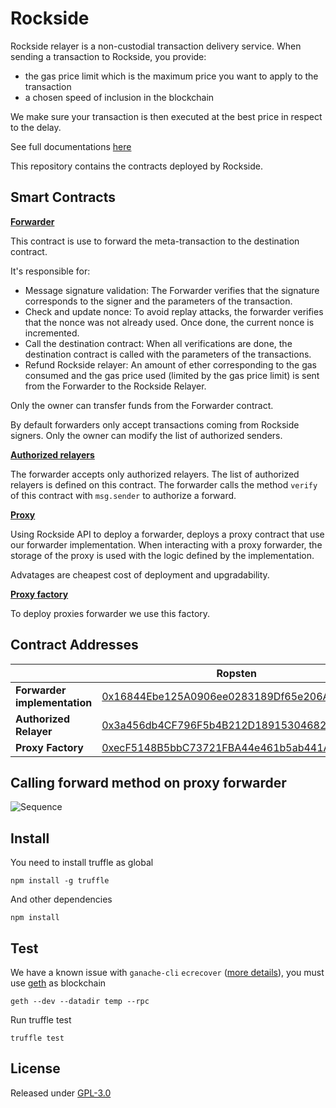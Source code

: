 # Rockside

Rockside relayer is a non-custodial transaction delivery service. When sending a transaction to Rockside, you provide:
  * the gas price limit which is the maximum price you want to apply to the transaction
  * a chosen speed of inclusion in the blockchain

We make sure your transaction is then executed at the best price in respect to the delay.

See full documentations [here](http://docs.rockside.io)

This repository contains the contracts deployed by Rockside.

## Smart Contracts

**[Forwarder](https://github.com/rocksideio/contracts/blob/master/contracts/Forwarder.sol)**

This contract is use to forward the meta-transaction to the destination contract.

It's responsible for:

*  Message signature validation: The Forwarder verifies that the signature corresponds to the signer and the parameters of the transaction.
* Check and update nonce: To avoid replay attacks, the forwarder verifies that the nonce was not already used. Once done, the current nonce is incremented.
* Call the destination contract: When all verifications are done, the destination contract is called with the parameters of the transactions.
* Refund Rockside relayer: An amount of ether corresponding to the gas consumed and the gas price used (limited by the gas price limit) is sent from the Forwarder to the Rockside Relayer.

Only the owner can transfer funds from the Forwarder contract.

By default forwarders only accept transactions coming from Rockside signers. Only the owner can modify the list of authorized senders.

**[Authorized relayers](https://github.com/rocksideio/contracts/blob/master/contracts/AuthorizedRelayers.sol)**

The forwarder accepts only authorized relayers. The list of authorized relayers is defined on this contract. The forwarder calls the method `verify` of this contract with `msg.sender` to authorize a forward.

**[Proxy](https://github.com/rocksideio/contracts/blob/master/contracts/Proxy.sol)**

Using Rockside API to deploy a forwarder, deploys a proxy contract that use our forwarder implementation. When interacting with a proxy forwarder, the storage of the proxy is used with the logic defined by the implementation.

Advatages are cheapest cost of deployment and upgradability.

**[Proxy factory](https://github.com/rocksideio/contracts/blob/master/contracts/ProxyFactory.sol)**

To deploy proxies forwarder we use this factory.

## Contract Addresses

|   |  Ropsten | Mainnet |
|---|---|---|
| **Forwarder implementation**| [0x16844Ebe125A0906ee0283189Df65e206A3aD943](https://ropsten.etherscan.io/address/0x16844Ebe125A0906ee0283189Df65e206A3aD943) | [0x16844Ebe125A0906ee0283189Df65e206A3aD943](https://etherscan.io/address/0x16844Ebe125A0906ee0283189Df65e206A3aD943) |
| **Authorized Relayer** | [0x3a456db4CF796F5b4B212D189153046823B4aA10](https://ropsten.etherscan.io/address/0x3a456db4CF796F5b4B212D189153046823B4aA10) | [0x3a456db4CF796F5b4B212D189153046823B4aA10](https://etherscan.io/address/0x3a456db4CF796F5b4B212D189153046823B4aA10)   |
| **Proxy Factory** | [0xecF5148B5bbC73721FBA44e461b5ab441Ac7694A](https://ropsten.etherscan.io/address/0xecF5148B5bbC73721FBA44e461b5ab441Ac7694A)  | [0xecF5148B5bbC73721FBA44e461b5ab441Ac7694A](https://etherscan.io/address/0xecF5148B5bbC73721FBA44e461b5ab441Ac7694A)) |


## Calling forward method on proxy forwarder

![Sequence](https://raw.githubusercontent.com/rocksideio/contracts/master/img/proxy-forwarder.png)

## Install

You need to install truffle as global

```
npm install -g truffle
```

And other dependencies

```
npm install
```

## Test

We have a known issue with `ganache-cli` `ecrecover` ([more details](https://docs.kaleido.io/faqs/why-ecrecover-fails/)), you must use [geth](https://geth.ethereum.org/docs/install-and-build/installing-geth) as blockchain

```
geth --dev --datadir temp --rpc
```

Run truffle test

```
truffle test
```

## License

Released under [GPL-3.0](LICENSE)
